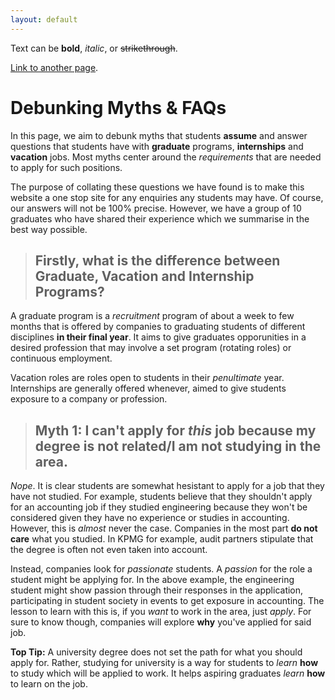 ```yaml
---
layout: default
---
```


Text can be **bold**, _italic_, or ~~strikethrough~~.

[Link to another page](another-page).

# [](#header-1)Debunking Myths & FAQs

In this page, we aim to debunk myths that students **assume** and answer questions that students have with **graduate** programs, **internships** and **vacation** jobs. Most myths center around the _requirements_ that are needed to apply for such positions.

The purpose of collating these questions we have found is to make this website a one stop site for any enquiries any students may have. Of course, our answers will not be 100% precise. However, we have a group of 10 graduates who have shared their experience which we summarise in the best way possible.

> ## [](#header-2)Firstly, what is the difference between Graduate, Vacation and Internship Programs?

A graduate program is a _recruitment_ program of about a week to few months that is offered by companies to graduating students of different disciplines **in their final year**. It aims to give graduates opporunities in a desired profession that may involve a set program (rotating roles) or continuous employment. 

Vacation roles are roles open to students in their _penultimate_ year. Internships are generally offered whenever, aimed to give students exposure to a company or profession. 


> ## [](#header-2)Myth 1: I can't apply for _this_ job because my degree is not related/I am not studying in the area.

_Nope_. It is clear students are somewhat hesistant to apply for a job that they have not studied. For example, students believe that they shouldn't apply for an accounting job if they studied engineering because they won't be considered given they have no experience or studies in accounting. However, this is _almost_ never the case. Companies in the most part **do not care** what you studied. In KPMG for example, audit partners stipulate that the degree is often not even taken into account. 

Instead, companies look for _passionate_ students. A _passion_ for the role a student might be applying for. In the above example, the engineering student might show passion through their responses in the application, participating in student society in events to get exposure in accounting. The lesson to learn with this is, if you _want_ to work in the area, just _apply_. For sure to know though, companies will explore **why** you've applied for said job. 

**Top Tip:** A university degree does not set the path for what you should apply for. Rather, studying for university is a way for students to _learn_ **how** to study which will be applied to work. It helps aspiring graduates _learn_ **how** to learn on the job.

